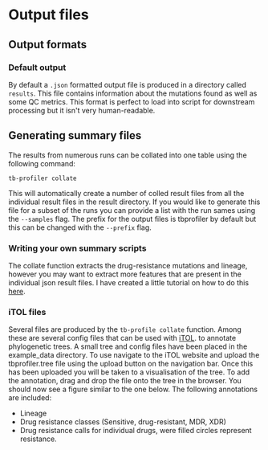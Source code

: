 # Output files

## Output formats

### Default output 

By default a `.json` formatted output file is produced in a directory called `results`. This file contains information about the mutations found as well as some QC metrics. This format is perfect to load into script for downstream processing but it isn't very human-readable. 



## Generating summary files

The results from numerous runs can be collated into one table using the following command:

```
tb-profiler collate
```

This will automatically create a number of colled result files from all the individual result files in the result directory. If you would like to generate this file for a subset of the runs you can provide a list with the run sames using the `--samples` flag. The prefix for the output files is tbprofiler by default but this can be changed with the `--prefix` flag.

### Writing your own summary scripts

The collate function extracts the drug-resistance mutations and lineage, however you may want to extract more features that are present in the individual json result files. I have created a little tutorial on how to do this [here](https://jodyphelan.gitbook.io/tb-profiler/writing-a-custom-collate-script).

### iTOL files

Several files are produced by the `tb-profile collate` function. Among these are several config files that can be used with [iTOL](http://itol.embl.de/). to annotate phylogenetic trees. A small tree and config files have been placed in the example_data directory. To use navigate to the iTOL website and upload the tbprofiler.tree file using the upload button on the navigation bar. Once this has been uploaded you will be taken to a visualisation of the tree. To add the annotation, drag and drop the file onto the tree in the browser. You should now see a figure similar to the one below. The following annotations are included:

* Lineage
* Drug resistance classes (Sensitive, drug-resistant, MDR, XDR)
* Drug resistance calls for individual drugs, were filled circles represent resistance.

<img href="https://github.com/jodyphelan/TBProfiler/raw/docs/docs/docs/assets/images/itol_example.png">